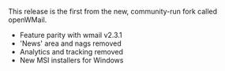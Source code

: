 This release is the first from the new, community-run fork called openWMail.

- Feature parity with wmail v2.3.1
- 'News' area and nags removed
- Analytics and tracking removed
- New MSI installers for Windows
